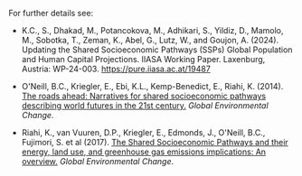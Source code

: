 For further details see:

-   K.C., S., Dhakad, M., Potancokova, M., Adhikari, S., Yildiz, D., Mamolo, M., Sobotka, T., Zeman, K., Abel, G., Lutz, W., and Goujon, A. (2024). Updating the Shared Socioeconomic Pathways (SSPs) Global Population and Human Capital Projections. IIASA Working Paper. Laxenburg, Austria: WP-24-003. <https://pure.iiasa.ac.at/19487>

-   O'Neill, B.C., Kriegler, E., Ebi, K.L., Kemp-Benedict, E., Riahi, K. (2014). <a href="https://www.sciencedirect.com/science/article/pii/S0959378015000060" target="_blank">The roads ahead: Narratives for shared socioeconomic pathways describing world futures in the 21st century.</a> *Global Environmental Change*.

-   Riahi, K., van Vuuren, D.P., Kriegler, E., Edmonds, J., O'Neill, B.C., Fujimori, S. et al (2017). <a href="https://www.sciencedirect.com/science/article/pii/S0959378016300681" target="_blank">The Shared Socioeconomic Pathways and their energy, land use, and greenhouse gas emissions implications: An overview.</a> *Global Environmental Change*.
